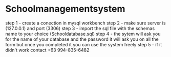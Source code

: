 # Schoolmanagementsystem
step 1 - create a conection in mysql workbench
step 2 - make sure server is (127.0.0.1) and port (3306)
step 3 - import the sql file with the schemas name to your choice (Schooldatabase.sql)
step 4 - the sytem will ask you for the name of your database and the password it will ask you on all the form but once you completed it you can use the system freely 
step 5 - if it didn't work contact +63 994-835-6482
